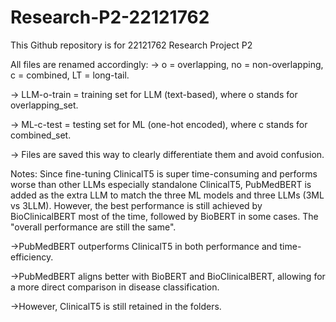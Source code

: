 # Research-P2-22121762
This Github repository is for 22121762 Research Project P2


All files are renamed accordingly:
-> o = overlapping, no = non-overlapping, c = combined, LT = long-tail.

-> LLM-o-train = training set for LLM (text-based), where o stands for overlapping_set.

-> ML-c-test = testing set for ML (one-hot encoded), where c stands for combined_set.

-> Files are saved this way to clearly differentiate them and avoid confusion. 





Notes:
Since fine-tuning ClinicalT5 is super time-consuming and performs worse than other LLMs especially standalone ClinicalT5, PubMedBERT is added as the extra LLM to match the three ML models and three LLMs (3ML vs 3LLM). However, the best performance is still achieved by BioClinicalBERT most of the time, followed by BioBERT in some cases. The "overall performance are still the same".


->PubMedBERT outperforms ClinicalT5 in both performance and time-efficiency.


->PubMedBERT aligns better with BioBERT and BioClinicalBERT, allowing for a more direct comparison in disease classification.


->However, ClinicalT5 is still retained in the folders.

